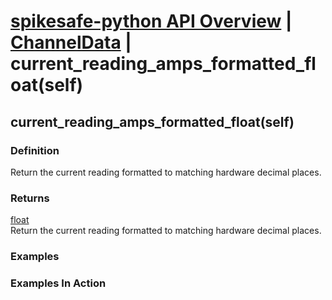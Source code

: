 # [spikesafe-python API Overview](/spikesafe_python_lib_docs/README.md) | [ChannelData](/spikesafe_python_lib_docs/ChannelData/README.md) | current_reading_amps_formatted_float(self)

## current_reading_amps_formatted_float(self)

### Definition
Return the current reading formatted to matching hardware decimal places.

### Returns
[float](https://docs.python.org/3/library/functions.html#float)  
Return the current reading formatted to matching hardware decimal places.

### Examples

### Examples In Action